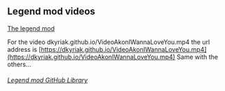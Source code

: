 ## Legend mod videos
[The legend mod](https://legendmod.ml)


For the video dkyriak.github.io/VideoAkonIWannaLoveYou.mp4 the url address is [https://dkyriak.github.io/VideoAkonIWannaLoveYou.mp4](https://dkyriak.github.io/VideoAkonIWannaLoveYou.mp4)
Same with the others...

###### [Legend mod GitHub Library](https://github.com/jimboy3100/jimboy3100.github.io)
